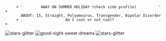          + '        AWAY ON SUMMER HOLIDAY (check side profile)          ' + 
           ABOUT: 15, Straight, Polyamourus, Transgender, Bipolar Disorder
         + .                   Am I cool or not cool?                    . +

![stars-glitter](https://github.com/user-attachments/assets/70420060-23ed-4fe2-827b-42840455f4d9)
 ![good-night-sweet-dreams](https://github.com/user-attachments/assets/44e9aada-b1a4-4d01-923a-cec1391eb808) ![stars-glitter](https://github.com/user-attachments/assets/70420060-23ed-4fe2-827b-42840455f4d9)
<!---
alnstfan/alnstfan is a ✨ special ✨ repository because its `README.md` (this file) appears on your GitHub profile.
You can click the Preview link to take a look at your changes.
--->
